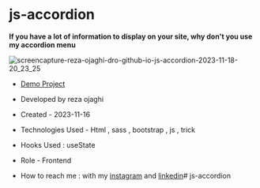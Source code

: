# js-accordion
**If you have a lot of information to display on your site, why don't you use my accordion menu**

![screencapture-reza-ojaghi-dro-github-io-js-accordion-2023-11-18-20_23_25](https://github.com/REZA-OJAGHI-DRO/js-accordion/assets/145910720/a48b5890-d0f6-4e7d-bb3d-06a9b8ac05ee)

- [Demo Project](https://reza-ojaghi-dro.github.io/js-accordion/)
 
- Developed by reza ojaghi

- Created - 2023-11-16

- Technologies Used - Html , sass , bootstrap , js , trick 

- Hooks Used : useState 

- Role - Frontend

- How to reach me : with my [instagram](https://www.instagram.com/reza-ojaghi-dro) and [linkedin](https://www.linkedin.com/in/reza-ojaghi-428748280/)# js-accordion
